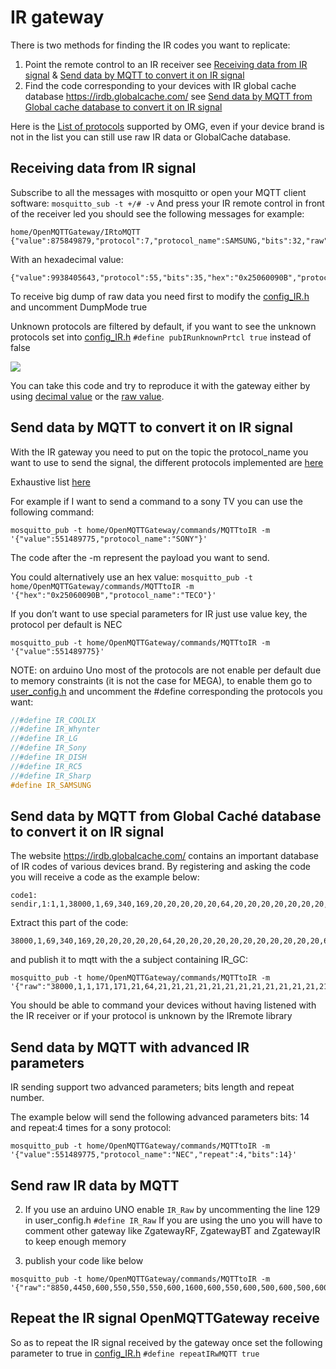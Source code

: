 # IR gateway
There is two methods for finding the IR codes you want to replicate:
1. Point the remote control to an IR receiver see [Receiving data from IR signal](#receiving-data-from-ir-signal) & [Send data by MQTT to convert it on IR signal](#send-data-by-mqtt-to-convert-it-on-ir-signal)
2. Find the code corresponding to your devices with IR global cache database https://irdb.globalcache.com/ see [Send data by MQTT from Global cache database to convert it on IR signal](#send-data-by-mqtt-from-global-cach%C3%A9-database-to-convert-it-on-ir-signal)

Here is the [List of protocols](https://docs.google.com/spreadsheets/d/1rTDZIG8rm0dSf4vP7HdTdM4-aRY1nDWH4jK28_WRwHQ/edit?usp=sharing) supported by OMG, even if your device brand is not in the list you can still use raw IR data or GlobalCache database.

## Receiving data from IR signal
Subscribe to all the messages with mosquitto or open your MQTT client software:
`mosquitto_sub -t +/# -v`
And press your IR remote control in front of the receiver led you should see the following messages for example:

```
home/OpenMQTTGateway/IRtoMQTT {"value":875849879,"protocol":7,"protocol_name":SAMSUNG,"bits":32,"raw":"4534,4432,612,518,614,516,616,1618,618,1616,618,512,618,1618,608,524,612,518,616,514,618,512,616,1618,616,1618,618,514,616,1618,616,514,616,514,618,512,616,1618,618,1618,618,514,610,1622,616,514,618,514,614,516,616,1618,618,512,618,512,618,1616,550,580,618,1616,612,1624,618,1616,618"}
```

With an hexadecimal value:
```
{"value":9938405643,"protocol":55,"bits":35,"hex":"0x25060090B","protocol_name":"TECO"}
```

To receive big dump of raw data you need first to modify the [config_IR.h](https://github.com/1technophile/OpenMQTTGateway/blob/091b317660fd201a30e2cd0e15424a13c5a6bd71/config_IR.h#L41) and uncomment DumpMode true

Unknown protocols are filtered by default, if you want to see the unknown protocols set into [config_IR.h](https://github.com/1technophile/OpenMQTTGateway/blob/master/config_IR.h)
`#define pubIRunknownPrtcl true` instead of false

![](https://github.com/1technophile/OpenMQTTGateway/blob/master/img/OpenMQTTGateway_serial3.jpg)

You can take this code and try to reproduce it with the gateway either by using [decimal value](#send-data-by-mqtt-to-convert-it-on-ir-signal) or the [raw value](#send-raw-ir-data-by-mqtt).

## Send data by MQTT to convert it on IR signal 
With the IR gateway you need to put on the topic the protocol_name you want to use to send the signal, the different protocols implemented are [here](https://github.com/crankyoldgit/IRremoteESP8266/blob/f9d7e5c622670132731e3f9c64d9132128eb320c/src/IRremoteESP8266.h#L299)

Exhaustive list [here](https://docs.google.com/spreadsheets/d/1_5fQjAixzRtepkykmL-3uN3G5bLfQ0zMajM9OBZ1bx0/edit#gid=1910001295)

For example if I want to send a command to a sony TV you can use the following command:

`mosquitto_pub -t home/OpenMQTTGateway/commands/MQTTtoIR -m  '{"value":551489775,"protocol_name":"SONY"}'`

The code after the -m represent the payload you want to send.

You could alternatively use an hex value:
`mosquitto_pub -t home/OpenMQTTGateway/commands/MQTTtoIR -m  '{"hex":"0x25060090B","protocol_name":"TECO"}'`

If you don’t want to use special parameters for IR just use value key, the protocol per default is NEC

`mosquitto_pub -t home/OpenMQTTGateway/commands/MQTTtoIR -m  '{"value":551489775}'`

NOTE: on arduino Uno most of the protocols are not enable per default due to memory constraints (it is not the case for MEGA), to enable them go to [user_config.h](https://github.com/1technophile/OpenMQTTGateway/blob/master/main/User_config.h) and uncomment the #define corresponding the protocols you want:

```C++
//#define IR_COOLIX
//#define IR_Whynter
//#define IR_LG
//#define IR_Sony
//#define IR_DISH
//#define IR_RC5
//#define IR_Sharp
#define IR_SAMSUNG
```
## Send data by MQTT from Global Caché database to convert it on IR signal 

The website https://irdb.globalcache.com/ contains an important database of IR codes of various devices brand. By registering and asking the code you will receive a code as the example below:

```
code1: sendir,1:1,1,38000,1,69,340,169,20,20,20,20,20,64,20,20,20,20,20,20,20,20,20,20,20,64,20,64,20,20,20,64,20,64,20,64,20,64,20,64,20,64,20,64,20,20,20,20,20,20,20,20,20,20,20,20,20,20,20,20,20,64,20,64,20,64,20,64,20,64,20,64,20,1544,340,85,20,3663
```

Extract this part of the code:
```
38000,1,69,340,169,20,20,20,20,20,64,20,20,20,20,20,20,20,20,20,20,20,64,20,64,20,20,20,64,20,64,20,64,20,64,20,64,20,64,20,64,20,20,20,20,20,20,20,20,20,20,20,20,20,20,20,20,20,64,20,64,20,64,20,64,20,64,20,64,20,1544,340,85,20,3663
```

and publish it to mqtt with the a subject containing IR_GC:
```
mosquitto_pub -t home/OpenMQTTGateway/commands/MQTTtoIR -m '{"raw":"38000,1,1,171,171,21,64,21,21,21,21,21,21,21,21,21,21,21,21,21,64,21,64,21,21,21,21,21,21,21,21,21,21,21,21,21,64,21,21,21,21,21,21,21,64,21,21,21,21,21,21,21,21,21,64,21,64,21,64,21,21,21,64,21,64,21,64,21,64,21,1114","protocol_name":"IR_GC"}'
```

You should be able to command your devices without having listened with the IR receiver or if your protocol is unknown by the IRremote library

## Send data by MQTT with advanced IR parameters
IR sending support two advanced parameters; bits length and repeat number.

The example below will send the following advanced parameters bits: 14 and repeat:4 times for a sony protocol:
```
mosquitto_pub -t home/OpenMQTTGateway/commands/MQTTtoIR -m '{"value":551489775,"protocol_name":"NEC","repeat":4,"bits":14}'
```

## Send raw IR data by MQTT

2) If you use an arduino UNO enable `IR_Raw` by uncommenting the line 129 in user_config.h
`#define IR_Raw`
If you are using the uno you will have to comment other gateway like ZgatewayRF, ZgatewayBT and ZgatewayIR to keep enough memory

3) publish your code like below
```
mosquitto_pub -t home/OpenMQTTGateway/commands/MQTTtoIR -m '{"raw":"8850,4450,600,550,550,550,600,1600,600,550,600,500,600,500,600,550,600,500,600,1650,600,1600,600,550,600,1600,600,1650,600,1600,600,1650,600,1600,600,550,600,500,600,550,550,1650,600,500,600,550,600,500,600,550,550,1650,600,1650,550,1650,600,550,550,1650,600,1650,550,1650,600,1650,600","protocol_name":"IR_Raw"}'
```

## Repeat the IR signal OpenMQTTGateway receive
So as to repeat the IR signal received by the gateway once set the following parameter to true in [config_IR.h](https://github.com/1technophile/OpenMQTTGateway/blob/091b317660fd201a30e2cd0e15424a13c5a6bd71/config_IR.h#L37)
`#define repeatIRwMQTT true`
